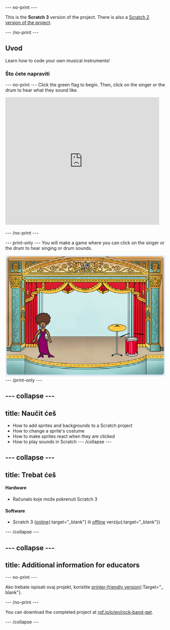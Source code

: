 \--- no-print \---

This is the **Scratch 3** version of the project. There is also a [Scratch 2 version of the project](https://projects.raspberrypi.org/en/projects/rock-band-scratch2).

\--- /no-print \---

## Uvod

Learn how to code your own musical instruments!

### Što ćete napraviti

\--- no-print \--- Click the green flag to begin. Then, click on the singer or the drum to hear what they sound like.

<div class="scratch-preview">
  <iframe allowtransparency="true" width="485" height="402" src="https://scratch.mit.edu/projects/embed/276872220/?autostart=false" frameborder="0" scrolling="no"></iframe>
</div>

\--- /no-print \---

\--- print-only \--- You will make a game where you can click on the singer or the drum to hear singing or drum sounds.

![game screenshot](images/demo.png) \--- /print-only \---

## \--- collapse \---

## title: Naučit ćeš

+ How to add sprites and backgrounds to a Scratch project
+ How to change a sprite's costume
+ How to make sprites react when they are clicked
+ How to play sounds in Scratch \--- /collapse \---

## \--- collapse \---

## title: Trebat ćeš

#### Hardware

+ Računalo koje može pokrenuti Scratch 3

#### Software

+ Scratch 3 ([online](http://rpf.io/scratchon){:target="_blank"} ili [offline](http://rpf.io/scratchoff) verziju{:target="_blank"})

\--- /collapse \---

## \--- collapse \---

## title: Additional information for educators

\--- no-print \---

Ako trebate ispisati ovaj projekt, koristite [printer-friendly version](https://projects.raspberrypi.org/en/projects/rock-band/print){:Target="_ blank"}.

\--- /no-print \---

You can download the completed project at [rpf.io/p/en/rock-band-get](http://rpf.io/p/en/rock-band-get).

\--- /collapse \---